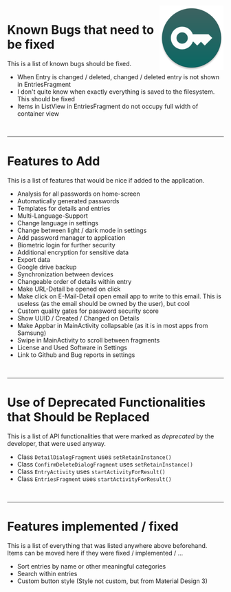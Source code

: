 <img src="docs/img/icon.png" height="150" align="right">

# Known Bugs that need to be fixed
This is a list of known bugs should be fixed.
* When Entry is changed / deleted, changed / deleted entry is not shown in EntriesFragment
* I don't quite know when exactly everything is saved to the filesystem. This should be fixed
* Items in ListView in EntriesFragment do not occupy full width of container view

<br>

***
# Features to Add
This is a list of features that would be nice if added to the application.
* Analysis for all passwords on home-screen
* Automatically generated passwords
* Templates for details and entries
* Multi-Language-Support
* Change language in settings
* Change between light / dark mode in settings
* Add password manager to application
* Biometric login for further security
* Additional encryption for sensitive data
* Export data
* Google drive backup
* Synchronization between devices
* Changeable order of details within entry
* Make URL-Detail be opened on click
* Make click on E-Mail-Detail open email app to write to this email. This is useless (as the email should be owned by the user), but cool
* Custom quality gates for password security score
* Show UUID / Created / Changed on Details
* Make Appbar in MainActivity collapsable (as it is in most apps from Samsung)
* Swipe in MainActivity to scroll between fragments
* License and Used Software in Settings
* Link to Github and Bug reports in settings

<br>

***
# Use of Deprecated Functionalities that Should be Replaced
This is a list of API functionalities that were marked as _deprecated_ by the developer, that were used anyway.
* Class `DetailDialogFragment` uses `setRetainInstance()`
* Class `ConfirmDeleteDialogFragment` uses `setRetainInstance()`
* Class `EntryActivity` uses `startActivityForResult()`
* Class `EntriesFragment` uses `startActivityForResult()`

<br>

***
# Features implemented / fixed
This is a list of everything that was listed anywhere above beforehand. Items can be moved here if they were fixed / implemented / ...
* Sort entries by name or other meaningful categories
* Search within entries
* Custom button style (Style not custom, but from Material Design 3)
